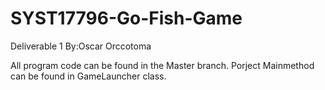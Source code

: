 # SYST17796-Go-Fish-Game
Deliverable 1 
By:Oscar Orccotoma

All program code can be found in the Master branch. 
Porject Mainmethod can be found in GameLauncher class.
